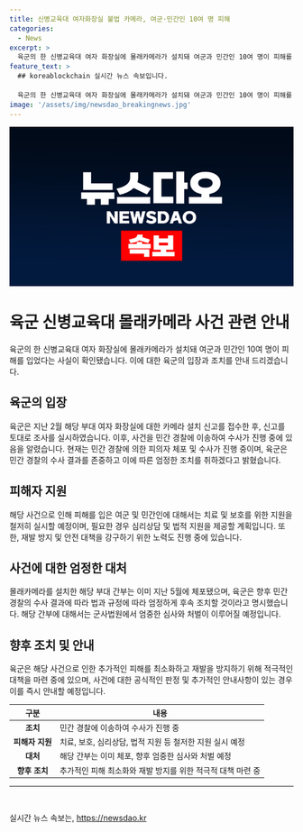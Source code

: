 ```yaml
---
title: 신병교육대 여자화장실 불법 카메라, 여군·민간인 10여 명 피해
categories:
  - News
excerpt: >
  육군의 한 신병교육대 여자 화장실에 몰래카메라가 설치돼 여군과 민간인 10여 명이 피해를 봤습니다. 육군은 사건을 조사하여 민간 경찰에 이송했으며, 민간 경찰은 현재 피의자를 구속하고 수사를 진행 중이라고 밝혔습니다. 해당 부대 간부는 이미 지난 5월에 구속됐으며, 군은 민간 경찰의 결과에 따라 엄정한 조치를 취할 예정이라고 전했습니다.
feature_text: >
  ## koreablockchain 실시간 뉴스 속보입니다.

  육군의 한 신병교육대 여자 화장실에 몰래카메라가 설치돼 여군과 민간인 10여 명이 피해를 봤습니다. 육군은 사건을 조사하여 민간 경찰에 이송했으며, 민간 경찰은 현재 피의자를 구속하고 수사를 진행 중이라고 밝혔습니다. 해당 부대 간부는 이미 지난 5월에 구속됐으며, 군은 민간 경찰의 결과에 따라 엄정한 조치를 취할 예정이라고 전했습니다.
image: '/assets/img/newsdao_breakingnews.jpg'
---
```


<p><img src="/assets/img/newsdao_breakingnews.jpg" alt="koreablockchain 속보" /></p>

<h1>육군 신병교육대 몰래카메라 사건 관련 안내</h1>

<p data-ke-size="size16">육군의 한 신병교육대 여자 화장실에 몰래카메라가 설치돼 여군과 민간인 10여 명이 피해를 입었다는 사실이 확인됐습니다. 이에 대한 육군의 입장과 조치를 안내 드리겠습니다.</p>

<h2>육군의 입장</h2>

<p data-ke-size="size16">육군은 지난 2월 해당 부대 여자 화장실에 대한 카메라 설치 신고를 접수한 후, 신고를 토대로 조사를 실시하였습니다. 이후, 사건을 민간 경찰에 이송하여 수사가 진행 중에 있음을 알렸습니다. 현재는 민간 경찰에 의한 피의자 체포 및 수사가 진행 중이며, 육군은 민간 경찰의 수사 결과를 존중하고 이에 따른 엄정한 조치를 취하겠다고 밝혔습니다.</p>

<h2>피해자 지원</h2>

<p data-ke-size="size16">해당 사건으로 인해 피해를 입은 여군 및 민간인에 대해서는 치료 및 보호를 위한 지원을 철저히 실시할 예정이며, 필요한 경우 심리상담 및 법적 지원을 제공할 계획입니다. 또한, 재발 방지 및 안전 대책을 강구하기 위한 노력도 진행 중에 있습니다.</p>

<h2>사건에 대한 엄정한 대처</h2>

<p data-ke-size="size16">몰래카메라를 설치한 해당 부대 간부는 이미 지난 5월에 체포됐으며, 육군은 향후 민간 경찰의 수사 결과에 따라 법과 규정에 따라 엄정하게 후속 조치할 것이라고 명시했습니다. 해당 간부에 대해서는 군사법원에서 엄중한 심사와 처벌이 이루어질 예정입니다.</p>

<h2>향후 조치 및 안내</h2>

<p data-ke-size="size16">육군은 해당 사건으로 인한 추가적인 피해를 최소화하고 재발을 방지하기 위해 적극적인 대책을 마련 중에 있으며, 사건에 대한 공식적인 판정 및 추가적인 안내사항이 있는 경우 이를 즉시 안내할 예정입니다.</p>

<table>
    <thead>
        <tr>
            <th style="text-align: center;">구분</th>
            <th style="text-align: center;">내용</th>
        </tr>
    </thead>
    <tbody>
        <tr>
            <td style="text-align: center;"><b>조치</b></td>
            <td>민간 경찰에 이송하여 수사가 진행 중</td>
        </tr>
        <tr>
            <td style="text-align: center;"><b>피해자 지원</b></td>
            <td>치료, 보호, 심리상담, 법적 지원 등 철저한 지원 실시 예정</td>
        </tr>
        <tr>
            <td style="text-align: center;"><b>대처</b></td>
            <td>해당 간부는 이미 체포, 향후 엄중한 심사와 처벌 예정</td>
        </tr>
        <tr>
            <td style="text-align: center;"><b>향후 조치</b></td>
            <td>추가적인 피해 최소화와 재발 방지를 위한 적극적 대책 마련 중</td>
        </tr>
    </tbody>
</table>

<hr>

<p data-ke-size="size16">&nbsp;</p>
실시간 뉴스 속보는, <a href="https://newsdao.kr" rel="dofollow">https://newsdao.kr</a>


